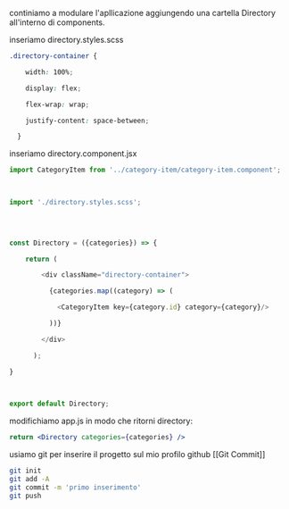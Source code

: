 
continiamo a modulare l'apllicazione aggiungendo una cartella Directory all'interno di components.

inseriamo directory.styles.scss

```scss
.directory-container {

    width: 100%;

    display: flex;

    flex-wrap: wrap;

    justify-content: space-between;

  }
```

inseriamo directory.component.jsx

```jsx
import CategoryItem from '../category-item/category-item.component';

  

import './directory.styles.scss';

  
  

const Directory = ({categories}) => {

    return (

        <div className="directory-container">

          {categories.map((category) => (

            <CategoryItem key={category.id} category={category}/>

          ))}

        </div>

      );

}

  

export default Directory;
```

modifichiamo app.js in modo che ritorni directory:

```jsx
return <Directory categories={categories} />
```

usiamo git per inserire il progetto sul mio profilo github [[Git Commit]]

```bash
git init
git add -A
git commit -m 'primo inserimento'
git push
```

